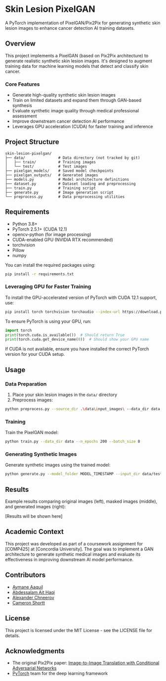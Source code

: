 # Skin Lesion PixelGAN

A PyTorch implementation of PixelGAN/Pix2Pix for generating synthetic skin lesion images to enhance cancer detection AI training datasets.

## Overview

This project implements a PixelGAN (based on Pix2Pix architecture) to generate realistic synthetic skin lesion images. It's designed to augment training data for machine learning models that detect and classify skin cancer.

### Core Features
- Generate high-quality synthetic skin lesion images
- Train on limited datasets and expand them through GAN-based synthesis
- Evaluate synthetic image quality through medical professional assessment
- Improve downstream cancer detection AI performance
- Leverages GPU acceleration (CUDA) for faster training and inference

## Project Structure

```
skin-lesion-pixelgan/
├── data/               # Data directory (not tracked by git)
│   ├── train/          # Training images
│   └── test/           # Test images
├── pixelgan_models/    # Saved model checkpoints
├── pixelgan_outputs/   # Generated images
├── models.py           # Model architecture definitions
├── dataset.py          # Dataset loading and preprocessing
├── train.py            # Training script
├── generate.py         # Image generation script
└── preprocess.py       # Data preprocessing utilities
```

## Requirements

- Python 3.8+
- PyTorch 2.5.1+ (CUDA 12.1)
- opencv-python (for image processing)
- CUDA-enabled GPU (NVIDIA RTX recommended)
- torchvision
- Pillow
- numpy

You can install the required packages using:
```bash
pip install -r requirements.txt
```

### Leveraging GPU for Faster Training
To install the GPU-accelerated version of PyTorch with CUDA 12.1 support, use:

```bash
pip install torch torchvision torchaudio --index-url https://download.pytorch.org/whl/cu121
```

To ensure PyTorch is using your GPU, run:
```python
import torch
print(torch.cuda.is_available())  # Should return True
print(torch.cuda.get_device_name(0))  # Should show your GPU name
```
If CUDA is not available, ensure you have installed the correct PyTorch version for your CUDA setup.

## Usage

### Data Preparation

1. Place your skin lesion images in the `data/` directory
2. Preprocess images:
```bash
python preprocess.py --source_dir .\data\input_images\ --data_dir data
```

### Training

Train the PixelGAN model:
```bash
python train.py --data_dir data --n_epochs 200 --batch_size 8
```

### Generating Synthetic Images

Generate synthetic images using the trained model:
```bash
python generate.py --model_folder MODEL_TIMESTAMP --input_dir data/test --num_images 50
```

## Results

Example results comparing original images (left), masked images (middle), and generated images (right):

[Results will be shown here]

## Academic Context

This project was developed as part of a coursework assignment for [COMP425] at [Concordia University]. The goal was to implement a GAN architecture to generate synthetic medical images and evaluate its effectiveness in improving downstream AI model performance.

## Contributors

- [Aymane Aaquil](https://github.com/aymaneaaquil)
- [Abdessalam Ait Haqi](https://github.com/AbdessalamAithaqi)
- [Alexander Chneerov](https://github.com/achneerov)
- [Cameron Shortt](https://github.com/cameronsshortt)

## License

This project is licensed under the MIT License - see the LICENSE file for details.

## Acknowledgments

- The original Pix2Pix paper: [Image-to-Image Translation with Conditional Adversarial Networks](https://arxiv.org/abs/1611.07004)
- [PyTorch](https://pytorch.org/) team for the deep learning framework
